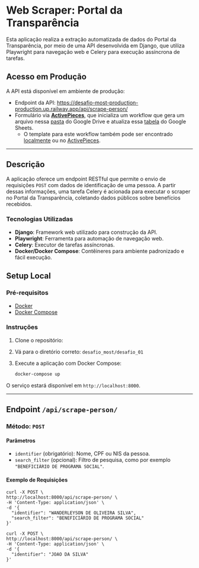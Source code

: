 # Web Scraper: Portal da Transparência

Esta aplicação realiza a extração automatizada de dados do Portal da Transparência, por meio de uma API desenvolvida em Django, que utiliza Playwright para navegação web e Celery para execução assíncrona de tarefas.

## Acesso em Produção

A API está disponível em ambiente de produção:

- Endpoint da API: https://desafio-most-production-production.up.railway.app/api/scrape-person/
- Formulário via [**ActivePieces**](https://cloud.activepieces.com/forms/wpP5G4LYeKKTxOgd900m5), que inicializa um workflow que gera um arquivo nessa [pasta](https://drive.google.com/drive/folders/1WiVVUHYE3gwL6Edw502S2g2UJ4GPhTIV?usp=sharing) do Google Drive e atualiza essa [tabela](https://docs.google.com/spreadsheets/d/1DFn6mmRSj1dLlwgaJ5swvZlkvH5_imMZOm5d14WsJbg/edit?usp=sharing) do Google Sheets.
    - O template para este workflow também pode ser encontrado [localmente](https://github.com/Lorenzovagliano/desafio-most/blob/main/desafio_01/ActivePieces.json) ou no [ActivePieces](https://cloud.activepieces.com/templates/9MoIWskAIlpbPBqVMWWEt).

---

## Descrição

A aplicação oferece um endpoint RESTful que permite o envio de requisições `POST` com dados de identificação de uma pessoa. A partir dessas informações, uma tarefa Celery é acionada para executar o scraper no Portal da Transparência, coletando dados públicos sobre benefícios recebidos.

### Tecnologias Utilizadas

- **Django**: Framework web utilizado para construção da API.
- **Playwright**: Ferramenta para automação de navegação web.
- **Celery**: Executor de tarefas assíncronas.
- **Docker/Docker Compose**: Contêineres para ambiente padronizado e fácil execução.

## Setup Local

### Pré-requisitos

- [Docker](https://www.docker.com/)
- [Docker Compose](https://docs.docker.com/compose/)

### Instruções

1. Clone o repositório:

2. Vá para o diretório correto: `desafio_most/desafio_01`

3. Execute a aplicação com Docker Compose:
   ```bash
   docker-compose up
   ```

O serviço estará disponível em `http://localhost:8000`.

---

## Endpoint `/api/scrape-person/`

### Método: `POST`

#### Parâmetros

- `identifier` (obrigatório): Nome, CPF ou NIS da pessoa.
- `search_filter` (opcional): Filtro de pesquisa, como por exemplo `"BENEFICIÁRIO DE PROGRAMA SOCIAL"`.

#### Exemplo de Requisições

```
curl -X POST \
http://localhost:8000/api/scrape-person/ \
-H 'Content-Type: application/json' \
-d '{
  "identifier": "WANDERLEYSON DE OLIVEIRA SILVA",
  "search_filter": "BENEFICIÁRIO DE PROGRAMA SOCIAL"
}'
```

```
curl -X POST \
http://localhost:8000/api/scrape-person/ \
-H 'Content-Type: application/json' \
-d '{
  "identifier": "JOAO DA SILVA"
}'
```